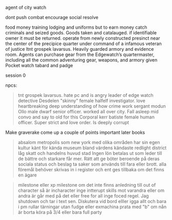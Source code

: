 agent of city watch

dont push combat
encourage social resolve 


food money training lodging and uniforms but to earn money catch criminals and seized goods. Goods taken and catalauged. if identifiable owner it must be returned.
operate from newly constructed presinct near the center of the precipice quarter under command of a infamous veteran of justice ltnt grospek lavarsus. Heavily guarded armory and evidence room. Agents can purchase gear from the Edgewatch’s quartermaster, including
all the common adventuring gear, weapons, and armory
given Pocket watch tabard and padge

session 0 

npcs:
> tnt grospek lavarsus. hate pc and is angry leader of edge watch
> detective Desdelen "skinny" female halfelf investigator. love heartbreaking deep understanding of how crime work
> sergant modun Ollo male dwarf senior officer. worked all over city. Fall asleep mid convo  and say to old for this
> Corporal kerr batiste female human officer. Super strict and love order. Is deeply corrupt

Make graverake come up a couple of points important later books

> absalom metropolis som new york med olika områden har sin egen kultur
> känt för kända museum bland värdens kändaste redlight district
> låg skatt och handelns huvud stad
> Ingen lön betalas ut som leder till de bättre och starkare får mer. Rätt att ge böter beroende på deras sociala status och beslag ta saker som används till fara eller brott.
    alla föremål behöver skrivas in i register och ent ges tillbaka om det finns en ägare 


> milestone eller xp milestone 
> om det inte finns anledning till out of character så är incharacter  inge intterupt 
> skills mot varandra eller om andra är går med på det eller free for all inge foced
> regel. Jag shutdown och tar i text sen. Diskutera vid bord elller igga allt och bara i pm
> rullar tärningar utan fudge eller exmachina 
> prata med "b"
> om nån är borta köra på 3/4 eller bara full party

